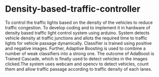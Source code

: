 # Density-based-traffic-controller
To control the traffic lights based on the density of the vehicles to reduce traffic congestion. To develop coding and to implement it in hardware of density based traffic light control system using arduino.
System detects vehicle density at traffic junctions and allots the required time to traffic lights for vehicle passage dynamically. Classifier is trained using positive and negative images. Further, Adaptive Boosting is used to combine a number of weak classifiers into a strong one. The outcome of AdaBoost is Trained Cascade, which is finally used to detect vehicles in the images clicked.The system uses webcam and opencv to detect vehicles, count them and allow traffic passage according to traffic density of each lanes.

